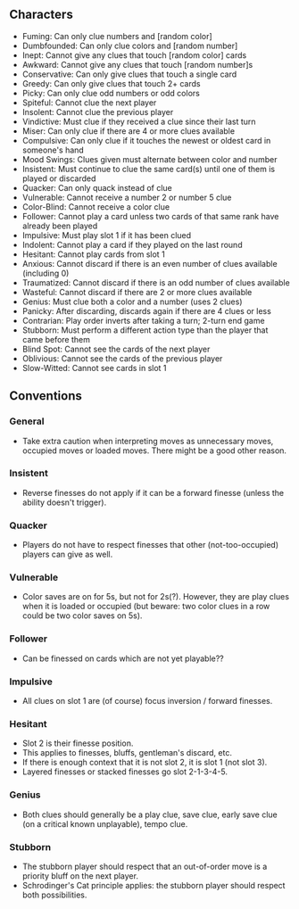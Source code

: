 ## Characters

* Fuming: Can only clue numbers and [random color]
* Dumbfounded: Can only clue colors and [random number]
* Inept: Cannot give any clues that touch [random color] cards
* Awkward: Cannot give any clues that touch [random number]s
* Conservative: Can only give clues that touch a single card
* Greedy: Can only give clues that touch 2+ cards
* Picky: Can only clue odd numbers or odd colors
* Spiteful: Cannot clue the next player
* Insolent: Cannot clue the previous player
* Vindictive: Must clue if they received a clue since their last turn
* Miser: Can only clue if there are 4 or more clues available
* Compulsive: Can only clue if it touches the newest or oldest card in someone's hand
* Mood Swings: Clues given must alternate between color and number
* Insistent: Must continue to clue the same card(s) until one of them is played or discarded
* Quacker: Can only quack instead of clue
* Vulnerable: Cannot receive a number 2 or number 5 clue
* Color-Blind: Cannot receive a color clue
* Follower: Cannot play a card unless two cards of that same rank have already been played
* Impulsive: Must play slot 1 if it has been clued
* Indolent: Cannot play a card if they played on the last round
* Hesitant: Cannot play cards from slot 1
* Anxious: Cannot discard if there is an even number of clues available (including 0)
* Traumatized: Cannot discard if there is an odd number of clues available
* Wasteful: Cannot discard if there are 2 or more clues available
* Genius: Must clue both a color and a number (uses 2 clues)
* Panicky: After discarding, discards again if there are 4 clues or less
* Contrarian: Play order inverts after taking a turn; 2-turn end game
* Stubborn: Must perform a different action type than the player that came before them
* Blind Spot: Cannot see the cards of the next player
* Oblivious: Cannot see the cards of the previous player
* Slow-Witted: Cannot see cards in slot 1

## Conventions

### General
* Take extra caution when interpreting moves as unnecessary moves, occupied moves or loaded moves.
  There might be a good other reason.

<!-- ### Fuming -->
<!-- ### Dumbfounded -->
<!-- ### Inept -->
<!-- ### Awkward -->
<!-- ### Conservative -->
<!-- ### Greedy -->
<!-- ### Picky -->
<!-- ### Spiteful -->
<!-- ### Insolent -->
<!-- ### Vindictive -->
<!-- ### Miser -->
<!-- ### Compulsive -->
<!-- ### Mood Swings -->
### Insistent
* Reverse finesses do not apply if it can be a forward finesse (unless the ability doesn't trigger).
### Quacker
* Players do not have to respect finesses that other (not-too-occupied) players can give as well.
### Vulnerable
* Color saves are on for 5s, but not for 2s(?). However, they are play clues when it is loaded
  or occupied (but beware: two color clues in a row could be two color saves on 5s).
<!-- ### Color-Blind -->
### Follower
* Can be finessed on cards which are not yet playable??
### Impulsive
* All clues on slot 1 are (of course) focus inversion / forward finesses.
<!-- ### Indolent -->
### Hesitant
* Slot 2 is their finesse position.
* This applies to finesses, bluffs, gentleman's discard, etc.
* If there is enough context that it is not slot 2, it is slot 1 (not slot 3).
* Layered finesses or stacked finesses go slot 2-1-3-4-5.
<!-- ### Anxious -->
<!-- ### Traumatized -->
<!-- ### Wasteful -->
### Genius
* Both clues should generally be a play clue, save clue, early save clue (on a critical known unplayable), tempo clue.
<!-- ### Panicky -->
<!-- ### Contrarian -->
### Stubborn
* The stubborn player should respect that an out-of-order move is a priority bluff on the next player.
* Schrodinger's Cat principle applies: the stubborn player should respect both possibilities.
<!-- ### Blind Spot -->
<!-- ### Oblivious -->
<!-- ### Slow-Witted -->